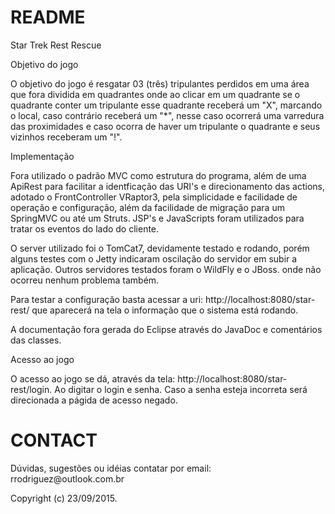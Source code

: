 <h1>README</h1>

Star Trek Rest Rescue

Objetivo do jogo

<p>O objetivo do jogo é resgatar 03 (três) tripulantes perdidos em 
uma área que fora dividida em quadrantes onde ao clicar em um quadrante
se o quadrante conter um tripulante esse quadrante receberá um "X", marcando
o local, caso contrário receberá um "*", nesse caso ocorrerá uma varredura
das proximidades e caso ocorra de haver um tripulante o quadrante e seus 
vizinhos receberam um "!".</p>

Implementação

<p> Fora utilizado o padrão MVC como estrutura do programa, além de uma 
ApiRest para facilitar a identficação das URI's e direcionamento das actions, 
adotado o FrontController VRaptor3, pela simplicidade  e facilidade de operação
e configuração, além da facilidade de migração para um SpringMVC ou até um
Struts. JSP's e JavaScripts foram utilizados para tratar os eventos do lado
do cliente.</p>

<p> O server utilizado foi o TomCat7, devidamente testado e rodando, porém
alguns testes com o Jetty indicaram oscilação do servidor em subir a aplicação.
Outros servidores testados foram o WildFly e o JBoss. onde não ocorreu nenhum 
problema também. 

<p> Para testar a configuração basta acessar a uri: http://localhost:8080/star-rest/ que 
aparecerá na tela o informação que o sistema está rodando.

<p> A documentação fora gerada do Eclipse através do JavaDoc e comentários das
classes.</p>

 Acesso ao jogo

<p> O acesso ao jogo se dá, através da tela: http://localhost:8080/star-rest/login.
Ao digitar o login e senha. Caso a senha esteja incorreta será direcionada a págida de 
acesso negado. </p>

<h1>CONTACT</h1>
<p>Dúvidas, sugestões ou idéias contatar por email: rrodriguez@outlook.com.br</p>
<p>Copyright (c) 23/09/2015.</p>


